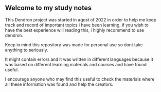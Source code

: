## Welcome to my study notes

This Dendron project was started in agost of 2022 in order to help me keep track and record of important topics i have been learning, if you wish to have the best experience will reading this, i highly recommend to use dendron.

Keep in mind this repository was made for personal use so dont take anything to seriously.

It might contain errors and it was written in different languages because it was based on different learning materials and courses and have found useful.

I encourage anyone who may find this useful to check the materials where all these information was found and help the creators.


